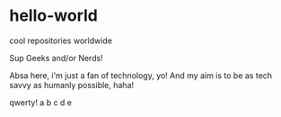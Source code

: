 # hello-world
cool repositories worldwide

Sup Geeks and/or Nerds!

Absa here, i'm just a fan of technology, yo!
And my aim is to be as tech savvy as humanly possible, haha!

qwerty!
a
b
c
d
e
